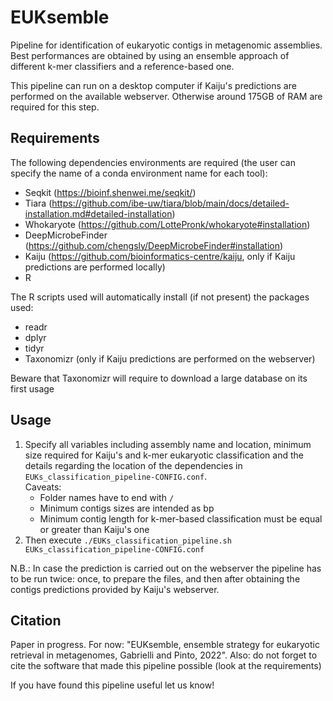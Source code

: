 # EUKsemble
Pipeline for identification of eukaryotic contigs in metagenomic assemblies. Best performances are obtained by using an ensemble approach of different k-mer classifiers and a reference-based one.  

This pipeline can run on a desktop computer if Kaiju's predictions are performed on the available webserver. Otherwise around 175GB of RAM are required for this step.

## Requirements
The following dependencies environments are required (the user can specify the name of a conda environment name for each tool):
- Seqkit (https://bioinf.shenwei.me/seqkit/)
- Tiara (https://github.com/ibe-uw/tiara/blob/main/docs/detailed-installation.md#detailed-installation) 
- Whokaryote (https://github.com/LottePronk/whokaryote#installation)
- DeepMicrobeFinder (https://github.com/chengsly/DeepMicrobeFinder#installation)
- Kaiju (https://github.com/bioinformatics-centre/kaiju, only if Kaiju predictions are performed locally)
- R

The R scripts used will automatically install (if not present) the packages used:
  - readr
  - dplyr
  - tidyr
  - Taxonomizr (only if Kaiju predictions are performed on the webserver)

Beware that Taxonomizr will require to download a large database on its first usage

## Usage
1. Specify all variables including assembly name and location, minimum size required for Kaiju's and k-mer eukaryotic classification and the details regarding the location of the dependencies in `EUKs_classification_pipeline-CONFIG.conf`. \
Caveats:
    - Folder names have to end with `/`
    - Minimum contigs sizes are intended as bp
    - Minimum contig length for k-mer-based classification must be equal or greater than Kaiju's one
2. Then execute `./EUKs_classification_pipeline.sh EUKs_classification_pipeline-CONFIG.conf`

N.B.: In case the prediction is carried out on the webserver the pipeline has to be run twice: once, to prepare the files, and then after obtaining the contigs predictions provided by Kaiju's webserver. 

## Citation
Paper in progress. 
For now: "EUKsemble, ensemble strategy for eukaryotic retrieval in metagenomes, Gabrielli and Pinto, 2022".
Also: do not forget to cite the software that made this pipeline possible (look at the requirements)

If you have found this pipeline useful let us know!

